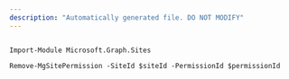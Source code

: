 ```yaml
---
description: "Automatically generated file. DO NOT MODIFY"
---
```


```powershellv1

Import-Module Microsoft.Graph.Sites

Remove-MgSitePermission -SiteId $siteId -PermissionId $permissionId

```